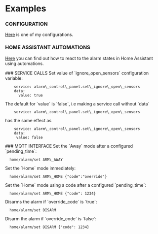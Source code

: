 # Examples

### CONFIGURATION
[Here](examples/my_bwalarm.yaml) is one of my configurations.

### HOME ASSISTANT AUTOMATIONS
[Here](examples/automations.yaml) you can find out how to react to the alarm states in Home Assistant using automations.  

<span id="#service_calls">
### SERVICE CALLS  
</span>
Set value of `ignore_open_sensors` configuration variable:
<code><pre>
    service: alarm\_control\_panel.set\_ignore\_open\_sensors
    data:
      value: true
</pre></code>
The default for `value` is `false`, i.e making a service call without `data`
<code><pre>
    service: alarm\_control\_panel.set\_ignore\_open\_sensors
</pre></code>
has the same effect as
<code><pre>
    service: alarm\_control\_panel.set\_ignore\_open\_sensors
    data:
     value: false
</pre></code>

<span id="#mqtt_interface">  
### MQTT INTERFACE
</span>
Set the `Away` mode after a configured `pending_time`:
<code><pre>
  home/alarm/set ARM\_AWAY
</pre></code>
Set the `Home` mode immediately:
<code><pre>
  home/alarm/set ARM\_HOME {"code":"override"}
</pre></code>
Set the `Home` mode using a code after a configured `pending_time`:
<code><pre>
  home/alarm/set ARM\_HOME {"code": 1234}
</pre></code>
Disarms the alarm if `override_code` is `true`:
<code><pre>
  home/alarm/set DISARM
</pre></code>
Disarm the alarm if `override_code` is `false`:
<code><pre>
  home/alarm/set DISARM {"code": 1234}
</pre></code>
